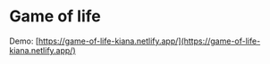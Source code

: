 # Game of life

Demo: [https://game-of-life-kiana.netlify.app/](https://game-of-life-kiana.netlify.app/)
